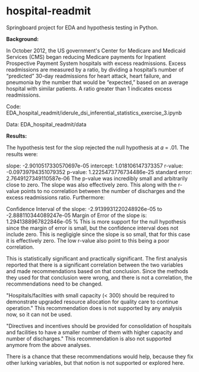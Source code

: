 # hospital-readmit
Springboard project for EDA and hypothesis testing in Python.

**Background:**

In October 2012, the US government's Center for Medicare and Medicaid Services (CMS) began reducing Medicare payments for Inpatient Prospective Payment System hospitals with excess readmissions. Excess readmissions are measured by a ratio, by dividing a hospital’s number of “predicted” 30-day readmissions for heart attack, heart failure, and pneumonia by the number that would be “expected,” based on an average hospital with similar patients. A ratio greater than 1 indicates excess readmissions.

Code: EDA_hospital_readmit/iderule_dsi_inferential_statistics_exercise_3.ipynb

Data: EDA_hospital_readmit/data

**Results:**

The hypothesis test for the slop rejected the null hypothesis at 𝛼 = .01. The results were:

slope: -2.9010517330570697e-05
intercept: 1.018106147373357
r-value: -0.09739794351079352
p-value: 1.2225473776734486e-25
standard error: 2.7649127349110587e-06
The p-value was incredibly small and arbitrarily close to zero. The slope was also effectively zero. This along with the r-value points to no correlation between the number of discharges and the excess readmissions ratio. Furthermore:

Confidence Interval of the slope: -2.9139931220248926e-05 to -2.888110344089247e-05
Margin of Error of the slope is: 1.2941388967822846e-05 %
This is more support for the null hypothesis since the margin of error is small, but the confidence interval does not include zero. This is negligigle since the slope is so small, that for this case it is effectively zero. The low r-value also point to this being a poor correlation.

This is statistically significant and practically significant. The first analysis reported that there is a significant correlation between the two variables and made recommendations based on that conclusion. Since the methods they used for that conclusion were wrong, and there is not a correlation, the recommendations need to be changed.

"Hospitals/facilties with small capacity (< 300) should be required to demonstrate upgraded resource allocation for quality care to continue operation." This recommendation does is not supported by any analysis now, so it can not be used.

"Directives and incentives should be provided for consolidation of hospitals and facilities to have a smaller number of them with higher capacity and number of discharges." This recommendation is also not supported anymore from the above analyses.

There is a chance that these recommendations would help, because they fix other lurking variables, but that notion is not supported or explored here.

